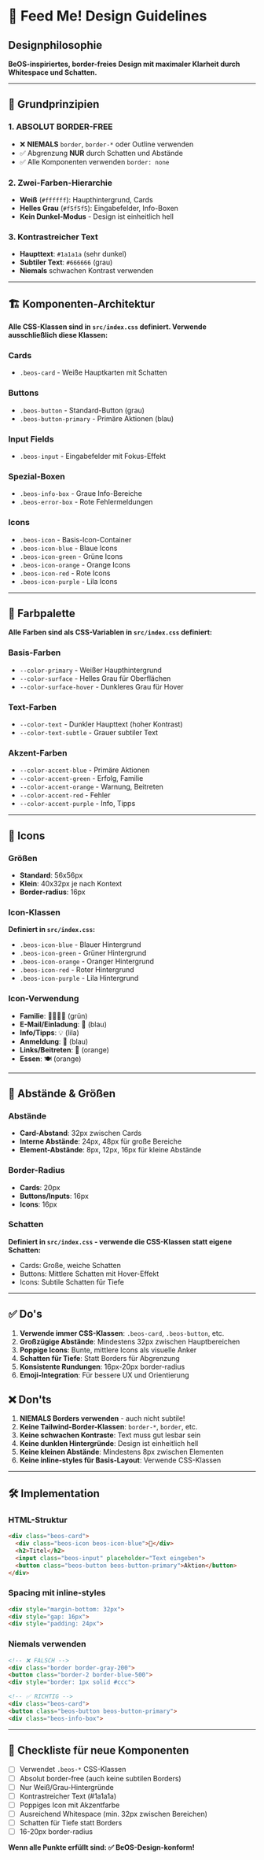 # 🎨 Feed Me! Design Guidelines

## Designphilosophie

**BeOS-inspiriertes, border-freies Design mit maximaler Klarheit durch Whitespace und Schatten.**

---

## 🎯 Grundprinzipien

### 1. **ABSOLUT BORDER-FREE**
- ❌ **NIEMALS** `border`, `border-*` oder Outline verwenden
- ✅ Abgrenzung **NUR** durch Schatten und Abstände
- ✅ Alle Komponenten verwenden `border: none`

### 2. **Zwei-Farben-Hierarchie**
- **Weiß** (`#ffffff`): Haupthintergrund, Cards
- **Helles Grau** (`#f5f5f5`): Eingabefelder, Info-Boxen
- **Kein Dunkel-Modus** - Design ist einheitlich hell

### 3. **Kontrastreicher Text**
- **Haupttext**: `#1a1a1a` (sehr dunkel)
- **Subtiler Text**: `#666666` (grau)
- **Niemals** schwachen Kontrast verwenden

---

## 🏗️ Komponenten-Architektur

**Alle CSS-Klassen sind in `src/index.css` definiert. Verwende ausschließlich diese Klassen:**

### **Cards**
- `.beos-card` - Weiße Hauptkarten mit Schatten

### **Buttons**
- `.beos-button` - Standard-Button (grau)
- `.beos-button-primary` - Primäre Aktionen (blau)

### **Input Fields**
- `.beos-input` - Eingabefelder mit Fokus-Effekt

### **Spezial-Boxen**
- `.beos-info-box` - Graue Info-Bereiche
- `.beos-error-box` - Rote Fehlermeldungen

### **Icons**
- `.beos-icon` - Basis-Icon-Container
- `.beos-icon-blue` - Blaue Icons
- `.beos-icon-green` - Grüne Icons  
- `.beos-icon-orange` - Orange Icons
- `.beos-icon-red` - Rote Icons
- `.beos-icon-purple` - Lila Icons

---

## 🎨 Farbpalette

**Alle Farben sind als CSS-Variablen in `src/index.css` definiert:**

### **Basis-Farben**
- `--color-primary` - Weißer Haupthintergrund
- `--color-surface` - Helles Grau für Oberflächen
- `--color-surface-hover` - Dunkleres Grau für Hover

### **Text-Farben**
- `--color-text` - Dunkler Haupttext (hoher Kontrast)
- `--color-text-subtle` - Grauer subtiler Text

### **Akzent-Farben**
- `--color-accent-blue` - Primäre Aktionen
- `--color-accent-green` - Erfolg, Familie
- `--color-accent-orange` - Warnung, Beitreten
- `--color-accent-red` - Fehler
- `--color-accent-purple` - Info, Tipps

---

## 🔲 Icons

### **Größen**
- **Standard**: 56x56px
- **Klein**: 40x32px je nach Kontext
- **Border-radius**: 16px

### **Icon-Klassen**
**Definiert in `src/index.css`:**
- `.beos-icon-blue` - Blauer Hintergrund
- `.beos-icon-green` - Grüner Hintergrund
- `.beos-icon-orange` - Oranger Hintergrund
- `.beos-icon-red` - Roter Hintergrund
- `.beos-icon-purple` - Lila Hintergrund

### **Icon-Verwendung**
- **Familie**: 👨‍👩‍👧‍👦 (grün)
- **E-Mail/Einladung**: 📧 (blau)
- **Info/Tipps**: 💡 (lila)
- **Anmeldung**: 🔐 (blau)
- **Links/Beitreten**: 🔗 (orange)
- **Essen**: 🍽️ (orange)

---

## 📏 Abstände & Größen

### **Abstände**
- **Card-Abstand**: 32px zwischen Cards
- **Interne Abstände**: 24px, 48px für große Bereiche
- **Element-Abstände**: 8px, 12px, 16px für kleine Abstände

### **Border-Radius**
- **Cards**: 20px
- **Buttons/Inputs**: 16px
- **Icons**: 16px

### **Schatten**
**Definiert in `src/index.css` - verwende die CSS-Klassen statt eigene Schatten:**
- Cards: Große, weiche Schatten
- Buttons: Mittlere Schatten mit Hover-Effekt
- Icons: Subtile Schatten für Tiefe

---

## ✅ Do's

1. **Verwende immer CSS-Klassen**: `.beos-card`, `.beos-button`, etc.
2. **Großzügige Abstände**: Mindestens 32px zwischen Hauptbereichen
3. **Poppige Icons**: Bunte, mittlere Icons als visuelle Anker
4. **Schatten für Tiefe**: Statt Borders für Abgrenzung
5. **Konsistente Rundungen**: 16px-20px border-radius
6. **Emoji-Integration**: Für bessere UX und Orientierung

## ❌ Don'ts

1. **NIEMALS Borders verwenden** - auch nicht subtile!
2. **Keine Tailwind-Border-Klassen**: `border-*`, `border`, etc.
3. **Keine schwachen Kontraste**: Text muss gut lesbar sein
4. **Keine dunklen Hintergründe**: Design ist einheitlich hell
5. **Keine kleinen Abstände**: Mindestens 8px zwischen Elementen
6. **Keine inline-styles für Basis-Layout**: Verwende CSS-Klassen

---

## 🛠️ Implementation

### **HTML-Struktur**
```html
<div class="beos-card">
  <div class="beos-icon beos-icon-blue">🔐</div>
  <h2>Titel</h2>
  <input class="beos-input" placeholder="Text eingeben">
  <button class="beos-button beos-button-primary">Aktion</button>
</div>
```

### **Spacing mit inline-styles**
```html
<div style="margin-bottom: 32px">
<div style="gap: 16px">
<div style="padding: 24px">
```

### **Niemals verwenden**
```html
<!-- ❌ FALSCH -->
<div class="border border-gray-200">
<button class="border-2 border-blue-500">
<div style="border: 1px solid #ccc">

<!-- ✅ RICHTIG -->
<div class="beos-card">
<button class="beos-button beos-button-primary">
<div class="beos-info-box">
```

---

## 🎯 Checkliste für neue Komponenten

- [ ] Verwendet `.beos-*` CSS-Klassen
- [ ] Absolut border-free (auch keine subtilen Borders)
- [ ] Nur Weiß/Grau-Hintergründe
- [ ] Kontrastreicher Text (#1a1a1a)
- [ ] Poppiges Icon mit Akzentfarbe
- [ ] Ausreichend Whitespace (min. 32px zwischen Bereichen)
- [ ] Schatten für Tiefe statt Borders
- [ ] 16-20px border-radius

**Wenn alle Punkte erfüllt sind: ✅ BeOS-Design-konform!**

